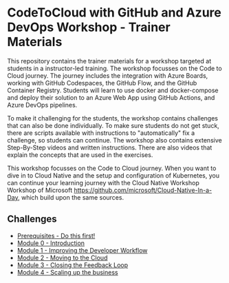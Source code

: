 # CodeToCloud with GitHub and Azure DevOps Workshop - Trainer Materials

This repository contains the trainer materials for a workshop targeted at students in a instructor-led training. The workshop focusses on the Code to Cloud journey. The journey includes the integration with Azure Boards, working with GitHub Codespaces, the GitHub Flow, and the GitHub Container Registry. Students will learn to use docker and docker-compose and deploy their solution to an Azure Web App using GitHub Actions, and Azure DevOps pipelines.

To make it challenging for the students, the workshop contains challenges that can also be done individually. To make sure students do not get stuck, there are scripts available with instructions to "automatically" fix a challenge, so students can continue. The workshop also contains extensive Step-By-Step videos and written instructions. There are also videos that explain the concepts that are used in the exercises.

This workshop focusses on the Code to Cloud journey. When you want to dive in to Cloud Native and the setup and configuration of Kubernetes, you can continue your learning journey with the Cloud Native Workshop Workshop of Microsoft https://github.com/microsoft/Cloud-Native-In-a-Day, which build upon the same sources. 

## Challenges

* [Prerequisites - Do this first!](Challenges/Prequisites/Readme.md)
* [Module 0 - Introduction](Challenges/Module0-Introduction/Introduction.md)
* [Module 1 - Improving the Developer Workflow](Challenges/Module1-ImprovingDeveloperFlow/ImprovingDeveloperWorkflow.md)
* [Module 2 - Moving to the Cloud](Challenges/Module2-MovingToTheCloud/MovingToTheCloud.md)
* [Module 3 - Closing the Feedback Loop](Challenges/Module3-ClosingtheFeedbackLoop/ClosingTheFeedbackloop.md)
* [Module 4 - Scaling up the business](Challenges/Module4-ScalingUpTheBusiness/ScalingUpTheBusiness.md)
